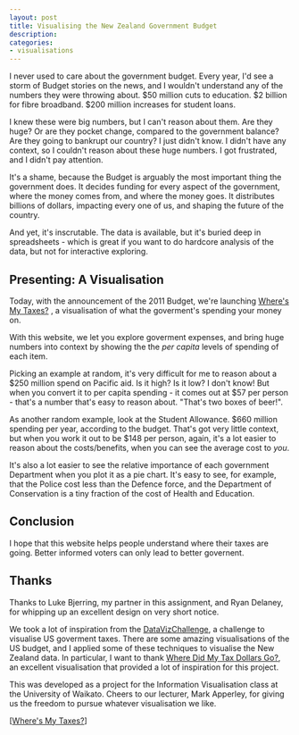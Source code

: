```yaml
---
layout: post
title: Visualising the New Zealand Government Budget
description: 
categories:
- visualisations
---
```


I never used to care about the government budget. Every year, I'd see a storm
of Budget stories on the news, and I wouldn't understand any of the numbers
they were throwing about. $50 million cuts to education. $2 billion for fibre
broadband. $200 million increases for student loans.

I knew these were big numbers, but I can't reason about them. Are they huge?
Or are they pocket change, compared to the government balance? Are they going
to bankrupt our country? I just didn't know. I didn't have any context, so I
couldn't reason about these huge numbers. I got frustrated, and I didn't
pay attention. 

It's a shame, because the Budget is arguably the most important thing the
government does. It decides funding for every aspect of the government, where
the money comes from, and where the money goes. It distributes billions of
dollars, impacting every one of us, and shaping the future of the country.

And yet, it's inscrutable. The data is available, but it's buried deep in
spreadsheets - which is great if you want to do hardcore analysis of the data,
but not for interactive exploring.


Presenting: A Visualisation
---------------------------

Today, with the announcement of the 2011 Budget, we're launching
[Where's My Taxes?](http://wheresmytaxes.co.nz)
, a visualisation of what the
goverment's spending your money on.

With this website, we let you explore goverment expenses, and bring huge
numbers into context by showing the the *per capita* levels of spending of each
item.

Picking an example at random, it's very difficult for me to reason about a $250
million spend on Pacific aid. Is it high? Is it low? I don't know! But when you
convert it to per capita spending - it comes out at $57 per person - that's a
number that's easy to reason about. "That's two boxes of beer!".

As another random example, look at the Student Allowance. $660 million spending
per year, according to the budget. That's got very little context, but when you
work it out to be $148 per person, again, it's a lot easier to reason about the
costs/benefits, when you can see the average cost to *you*.

It's also a lot easier to see the relative importance of each government
Department when you plot it as a pie chart. It's easy to see, for example, that
the Police cost less than the Defence force, and the Department of Conservation
is a tiny fraction of the cost of Health and Education.


Conclusion
----------

I hope that this website helps people understand where their taxes are going.
Better informed voters can only lead to better governent.

Thanks
------

Thanks to Luke Bjerring, my partner in this assignment, and Ryan Delaney, for
whipping up an excellent design on very short notice.

We took a lot of inspiration from the [DataVizChallenge](http://datavizchallenge.org/), a challenge to
visualise US goverment taxes. There are some amazing visualisations of the US
budget, and I applied some of these techniques to visualise the New Zealand
data. In particular, I want to thank [Where Did My Tax Dollars Go?](http://www.wheredidmytaxdollarsgo.com/), an excellent
visualisation that provided a lot of inspiration for this project.

This was developed as a project for the Information Visualisation class at the
University of Waikato. Cheers to our lecturer, Mark Apperley, for giving us the
freedom to pursue whatever visualisation we like.

\[[Where's My Taxes?](http://wheresmytaxes.co.nz)\]
